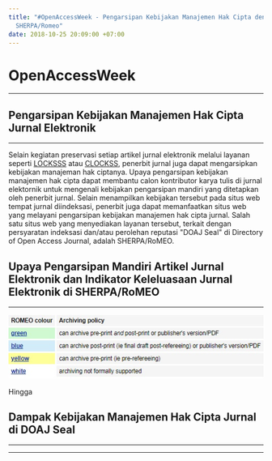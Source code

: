 ```yaml
---
title: "#OpenAccessWeek - Pengarsipan Kebijakan Manajemen Hak Cipta dengan layanan
  SHERPA/Romeo"
date: 2018-10-25 20:09:00 +07:00
---
```


# OpenAccessWeek

----


## Pengarsipan Kebijakan Manajemen Hak Cipta Jurnal Elektronik

----

Selain kegiatan preservasi setiap artikel jurnal elektronik melalui layanan seperti [LOCKSSS](https://lockss.org/locksswiki/files/Link_Resolver_Integration_White_Paper.pdf) atau [CLOCKSS](file:///C:/Users/Wikimedia%20Indonesia/Downloads/Documents/D4-2_Report_on_a_deposit_licence_for_E-prints_2.pdf), penerbit jurnal juga dapat mengarsipkan kebijakan manajeman hak ciptanya. Upaya pengarsipan kebijakan manajemen hak cipta dapat membantu calon kontributor karya tulis di jurnal elektornik untuk mengenali kebijakan pengarsipan mandiri yang ditetapkan oleh penerbit jurnal. Selain menampilkan kebijakan tersebut pada situs web tempat jurnal diindeksasi, penerbit juga dapat memanfaatkan situs web yang melayani pengarsipan kebijakan manajemen hak cipta jurnal. Salah satu situs web yang menyediakan layanan tersebut, terkait dengan persyaratan indeksasi dan/atau perolehan reputasi "DOAJ Seal" di Directory of Open Access Journal, adalah SHERPA/RoMEO.

## Upaya Pengarsipan Mandiri Artikel Jurnal Elektronik dan Indikator Keleluasaan Jurnal Elektronik di SHERPA/RoMEO

----

![RoMEO warna.jpg](/uploads/RoMEO%20warna.jpg)

Hingga 

## Dampak Kebijakan Manajemen Hak Cipta Jurnal di DOAJ Seal

----



----